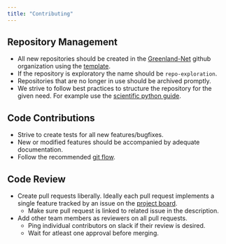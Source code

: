 ```yaml
---
title: "Contributing"
---
```


## Repository Management

* All new repositories should be created in the [Greenland-Net](https://github.com/QGreenland-Net) github organization using the [template](https://github.com/QGreenland-Net/template).
* If the repository is exploratory the name should be `repo-exploration`.
* Repositories that are no longer in use should be archived promptly.
* We strive to follow best practices to structure the repository for the given need. For example use the [scientific python guide](https://scientific-python.org/development/).

## Code Contributions

* Strive to create tests for all new features/bugfixes.
* New or modified features should be accompanied by adequate documentation.
* Follow the recommended [git flow](https://docs.github.com/en/get-started/using-github/github-flow#following-github-flow).

## Code Review

* Create pull requests liberally. Ideally each pull request implements a single feature tracked by an issue on the [project board](https://github.com/orgs/QGreenland-Net/projects/1/views/1).
    * Make sure pull request is linked to related issue in the description.
* Add other team members as reviewers on all pull requests.
    * Ping individual contributors on slack if their review is desired.
    * Wait for atleast one approval before merging.
